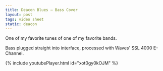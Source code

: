 ```yaml
---
title: Deacon Blues — Bass Cover
layout: post
tags: video sheet
static: deacon
---
```


One of my favorite tunes of one of my favorite bands.

Bass plugged straight into interface, processed with Waves' SSL 4000 E-Channel.

{% include youtubePlayer.html id="xot0gy0kOJM" %}
